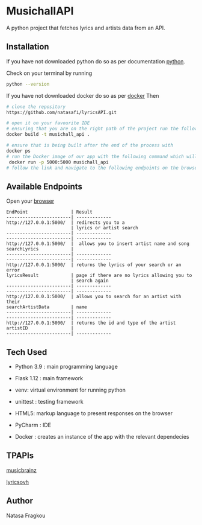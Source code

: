# MusichallAPI

A python project that fetches lyrics and artists data from an API.

## Installation

If you have not downloaded python do so as per documentation [python](https://www.python.org/downloads/).

Check on your terminal by running

```bash
python --version
```
If you have not downloaded docker do so as per [docker](https://www.docker.com/products/docker-desktop)
Then
```bash
# clone the repository
https://github.com/natasafi/lyricsAPI.git

# open it on your favourite IDE
# ensuring that you are on the right path of the project run the following command on your terminal to build the image
docker build -t musichall_api .

# ensure that is being built after the end of the process with
docker ps
# run the Docker image of our app with the following command which will expose it to a port on the browser
 docker run -p 5000:5000 musichall_api
# follow the link and navigate to the following endpoints on the browser

```
## Available Endpoints
Open your [browser](http://127.0.0.1:5000)
```
EndPoint                | Result
------------------------| -------------
http://127.0.0.1:5000/  | redirects you to a 
                        | lyrics or artist search
------------------------| -------------
------------------------| -------------
http://127.0.0.1:5000/  |  allows you to insert artist name and song
searchLyrics            | 
------------------------| -------------
------------------------| -------------
http://127.0.0.1:5000/  | returns the lyrics of your search or an error 
lyricsResult            | page if there are no lyrics allowing you to 
                        | search again
------------------------| -------------
------------------------| -------------
http://127.0.0.1:5000/  | allows you to search for an artist with their
searchArtistData        | name
------------------------| -------------
------------------------| -------------
http://127.0.0.1:5000/  | returns the id and type of the artist
artistID                | 
------------------------| -------------

```

## Tech Used
* Python 3.9 : main programming language

* Flask 1.12 : main framework

* venv: virtual environment for running python

* unittest : testing framework

* HTML5: markup language to present responses on the browser

* PyCharm : IDE

* Docker : creates an instance of the app with the relevant dependecies
## TPAPIs
[musicbrainz](https://musicbrainz.org/doc/MusicBrainz_API)

[lyricsovh](https://lyricsovh.docs.apiary.io/#)

## Author
Natasa Fragkou